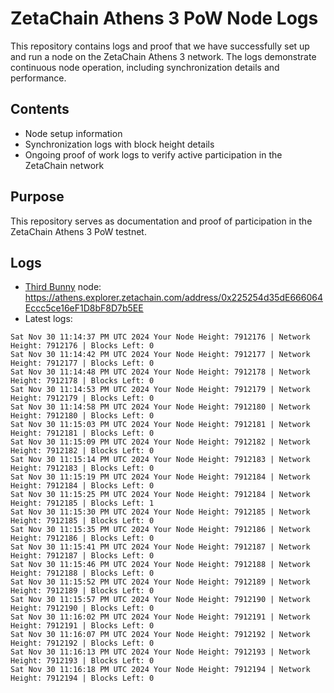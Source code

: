 # ZetaChain Athens 3 PoW Node Logs
This repository contains logs and proof that we have successfully set up and run a node on the ZetaChain Athens 3 network. The logs demonstrate continuous node operation, including synchronization details and performance.

## Contents
- Node setup information
- Synchronization logs with block height details
- Ongoing proof of work logs to verify active participation in the ZetaChain network

## Purpose
This repository serves as documentation and proof of participation in the ZetaChain Athens 3 PoW testnet.

## Logs

- [Third Bunny](https://thirdbunny.xyz/) node: https://athens.explorer.zetachain.com/address/0x225254d35dE666064Eccc5ce16eF1D8bF8D7b5EE
- Latest logs:
```
Sat Nov 30 11:14:37 PM UTC 2024 Your Node Height: 7912176 | Network Height: 7912176 | Blocks Left: 0
Sat Nov 30 11:14:42 PM UTC 2024 Your Node Height: 7912177 | Network Height: 7912177 | Blocks Left: 0
Sat Nov 30 11:14:48 PM UTC 2024 Your Node Height: 7912178 | Network Height: 7912178 | Blocks Left: 0
Sat Nov 30 11:14:53 PM UTC 2024 Your Node Height: 7912179 | Network Height: 7912179 | Blocks Left: 0
Sat Nov 30 11:14:58 PM UTC 2024 Your Node Height: 7912180 | Network Height: 7912180 | Blocks Left: 0
Sat Nov 30 11:15:03 PM UTC 2024 Your Node Height: 7912181 | Network Height: 7912181 | Blocks Left: 0
Sat Nov 30 11:15:09 PM UTC 2024 Your Node Height: 7912182 | Network Height: 7912182 | Blocks Left: 0
Sat Nov 30 11:15:14 PM UTC 2024 Your Node Height: 7912183 | Network Height: 7912183 | Blocks Left: 0
Sat Nov 30 11:15:19 PM UTC 2024 Your Node Height: 7912184 | Network Height: 7912184 | Blocks Left: 0
Sat Nov 30 11:15:25 PM UTC 2024 Your Node Height: 7912184 | Network Height: 7912185 | Blocks Left: 1
Sat Nov 30 11:15:30 PM UTC 2024 Your Node Height: 7912185 | Network Height: 7912185 | Blocks Left: 0
Sat Nov 30 11:15:35 PM UTC 2024 Your Node Height: 7912186 | Network Height: 7912186 | Blocks Left: 0
Sat Nov 30 11:15:41 PM UTC 2024 Your Node Height: 7912187 | Network Height: 7912187 | Blocks Left: 0
Sat Nov 30 11:15:46 PM UTC 2024 Your Node Height: 7912188 | Network Height: 7912188 | Blocks Left: 0
Sat Nov 30 11:15:52 PM UTC 2024 Your Node Height: 7912189 | Network Height: 7912189 | Blocks Left: 0
Sat Nov 30 11:15:57 PM UTC 2024 Your Node Height: 7912190 | Network Height: 7912190 | Blocks Left: 0
Sat Nov 30 11:16:02 PM UTC 2024 Your Node Height: 7912191 | Network Height: 7912191 | Blocks Left: 0
Sat Nov 30 11:16:07 PM UTC 2024 Your Node Height: 7912192 | Network Height: 7912192 | Blocks Left: 0
Sat Nov 30 11:16:13 PM UTC 2024 Your Node Height: 7912193 | Network Height: 7912193 | Blocks Left: 0
Sat Nov 30 11:16:18 PM UTC 2024 Your Node Height: 7912194 | Network Height: 7912194 | Blocks Left: 0
```
